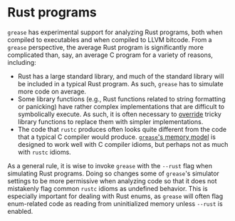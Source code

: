 # Rust programs

`grease` has experimental support for analyzing Rust programs, both when
compiled to executables and when compiled to LLVM bitcode. From a `grease`
perspective, the average Rust program is significantly more complicated than,
say, an average C program for a variety of reasons, including:

* Rust has a large standard library, and much of the standard library will be
  included in a typical Rust program. As such, `grease` has to simulate more
  code on average.
* Some library functions (e.g., Rust functions related to string formatting
  or panicking) have rather complex implementations that are difficult to
  symbolically execute. As such, it is often necessary to
  [override](./overrides.md) tricky library functions to replace them with
  simpler implementations.
* The code that `rustc` produces often looks quite different from the code that
  a typical C compiler would produce. [`grease`'s memory
  model](./memory-model.md) is designed to work well with C compiler idioms,
  but perhaps not as much with `rustc` idioms.

As a general rule, it is wise to invoke `grease` with the `--rust` flag when
simulating Rust programs. Doing so changes some of `grease`'s simulator
settings to be more permissive when analyzing code so that it does not
mistakenly flag common `rustc` idioms as undefined behavior. This is especially
important for dealing with Rust enums, as `grease` will often flag enum-related
code as reading from uninitialized memory unless `--rust` is enabled.

<!-- Copyright (c) Galois, Inc. 2024. -->

